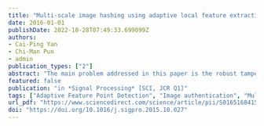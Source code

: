 ```yaml
---
title: "Multi-scale image hashing using adaptive local feature extraction for robust tampering detection"
date: 2016-01-01
publishDate: 2022-10-28T07:49:33.699099Z
authors: 
- Cai-Ping Yan
- Chi-Man Pun
- admin
publication_types: ["2"]
abstract: "The main problem addressed in this paper is the robust tampering detection of the image received in a transmission under various content-preserving attacks. To this aim the multi-scale image hashing method is proposed by using the location-context information of the features generated by adaptive and local feature extraction techniques. The generated hash is attached to the image before transmission and analyzed at destination to filter out the geometric transformations occurred in the received image by image restoration firstly. Based on the restored image, the image authentication using the global and color hash component is performed to determine whether the received image has the same contents as the trusted one or has been maliciously tampered, or just different. After regarding the received image as being tampered, the tampered regions will be localized through the multi-scale hash component. Lots of experiments are conducted to indicate that our tampering detection scheme outperforms the existing state-of-the-art methods and is very robust against the content-preserving attacks, including both common signal processing and geometric distortions."
featured: false
publication: "in *Signal Processing* [SCI, JCR Q1]"
tags: ["Adaptive Feature Point Detection", "Image authentication", "Multi-scale image hashing", "Tampering detection"]
url_pdf: "https://www.sciencedirect.com/science/article/pii/S0165168415003709"
doi: "https://doi.org/10.1016/j.sigpro.2015.10.027"
---
```


